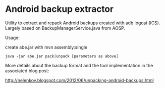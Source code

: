 Android backup extractor
========================

Utility to extract and repack Android backups created with adb logcat (ICS).
Largely based on BackupManagerService.java from AOSP.

Usage:

create abe.jar with mvn assembly:single

```java -jar abe.jar pack|unpack [parameters as above]```

More details about the backup format and the tool implementation in the
associated blog post:

http://nelenkov.blogspot.com/2012/06/unpacking-android-backups.html

